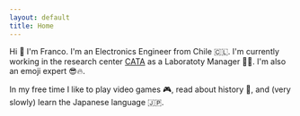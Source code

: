 ```yaml
---
layout: default
title: Home
---
```


Hi 👋 I'm Franco. I'm an Electronics Engineer from  Chile 🇨🇱. I'm currently working in the research center [CATA](cata.cl) as a Laboratoty Manager 👨‍🔬. I'm also an emoji expert 😎🔥. 

In my free time I like to play video games 🎮, read about history 📜, and (very slowly) learn the Japanese language 🇯🇵.
